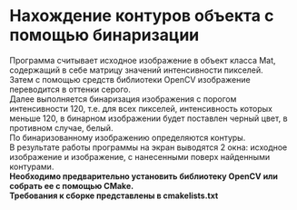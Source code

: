 # Нахождение контуров объекта с помощью бинаризации
Программа считывает исходное изображение в объект класса Mat, содержащий в себе матрицу значений интенсивности пикселей.<br>
Затем с помощью средств библиотеки OpenCV изображение переводится в оттенки серого. <br>
Далее выполняется бинаризация изображения с порогом интенсивности 120, т.е. для всех пикселей, интенсивность которых меньше 120, в бинарном изображении будет поставлен черный цвет, в противном случае, белый. 
<br>По бинаризованному изображению определяются контуры. 
<br>В результате работы программы на экран выводятся 2 окна: исходное изображение и изображение, с нанесенными поверх найденными контурами. 
<br> <b>Необходимо предварительно установить библиотеку OpenCV или собрать ее с помощью CMake.<b> <br>
Требования к сборке представлены в cmakelists.txt
